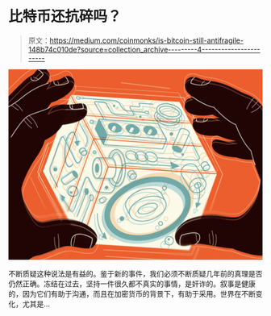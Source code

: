 # 比特币还抗碎吗？

> 原文：<https://medium.com/coinmonks/is-bitcoin-still-antifragile-148b74c010de?source=collection_archive---------4----------------------->

![](img/6084e3dffe2d91d8980a0ee2b2f488b2.png)

不断质疑这种说法是有益的。鉴于新的事件，我们必须不断质疑几年前的真理是否仍然正确。冻结在过去，坚持一件很久都不真实的事情，是奸诈的。叙事是健康的，因为它们有助于沟通，而且在加密货币的背景下，有助于采用。世界在不断变化，尤其是…